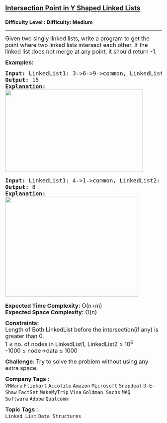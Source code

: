 <h2><a href="https://www.geeksforgeeks.org/problems/intersection-point-in-y-shaped-linked-lists--170645/1?page=1&category=Linked%20List&difficulty=Medium&status=unsolved&sortBy=accuracy">Intersection Point in Y Shaped Linked Lists</a></h2><h3>Difficulty Level : Difficulty: Medium</h3><hr><div class="problems_problem_content__Xm_eO"><p><span style="font-size: 18px;">Given two singly linked lists<strong>, </strong>write a program to get the point where two linked lists intersect each other.&nbsp;If the linked list does not merge at any point, it should return -1.</span></p>
<p><span style="font-size: 18px;"><strong>Examples:</strong></span></p>
<pre><span style="font-size: 18px;"><strong>Input: </strong>LinkedList1: 3-&gt;6-&gt;9-&gt;common, LinkedList2: 10-&gt;common, common: 15-&gt;30-&gt;NULL
<strong>Output: </strong>15
<strong>Explanation:
</strong></span><img src="https://media.geeksforgeeks.org/img-practice/prod/addEditProblem/713544/Web/Other/blobid1_1723204650.png" width="443" height="265"> </pre>
<pre><span style="font-size: 18px;"><strong>Input: </strong>LinkedList1: 4-&gt;1-&gt;common, LinkedList2: 5-&gt;6-&gt;1-&gt;common, common: 8-&gt;4-&gt;5-&gt;NULL
<strong>Output: </strong>8
<strong>Explanation: </strong></span>
<span style="font-size: 18px;"><strong><img src="https://media.geeksforgeeks.org/img-practice/prod/addEditProblem/713544/Web/Other/blobid2_1723204735.png" width="428" height="322"> &nbsp;</strong></span></pre>
<p><span style="font-size: 18px;"><strong>Expected Time Complexity:</strong> O(n+m)<br><strong>Expected Space&nbsp;</strong></span><strong style="font-size: 18px;">Complexity</strong><strong style="font-size: 18px;">:</strong><span style="font-size: 18px;"> O(n)</span></p>
<p><span style="font-size: 18px;"><strong>Constraints:<br></strong></span><span style="font-size: 18px;">Length of Both LinkedList before the intersection(if any) is greater than 0.<br>1 ≤ no. of nodes in LinkedList1, LinkedList2 ≤ 10<sup>5</sup><br>-1000 ≤ node-&gt;data ≤ 1000</span></p>
<p><strong style="font-size: 18px;">Challenge</strong><span style="font-size: 18px;">: Try to solve the problem without using any extra space.</span></p></div><p><span style=font-size:18px><strong>Company Tags : </strong><br><code>VMWare</code>&nbsp;<code>Flipkart</code>&nbsp;<code>Accolite</code>&nbsp;<code>Amazon</code>&nbsp;<code>Microsoft</code>&nbsp;<code>Snapdeal</code>&nbsp;<code>D-E-Shaw</code>&nbsp;<code>FactSet</code>&nbsp;<code>MakeMyTrip</code>&nbsp;<code>Visa</code>&nbsp;<code>Goldman Sachs</code>&nbsp;<code>MAQ Software</code>&nbsp;<code>Adobe</code>&nbsp;<code>Qualcomm</code>&nbsp;<br><p><span style=font-size:18px><strong>Topic Tags : </strong><br><code>Linked List</code>&nbsp;<code>Data Structures</code>&nbsp;
